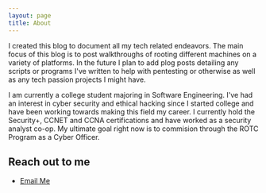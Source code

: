 ```yaml
---
layout: page
title: About
---
```


<!-- Give breif explanation of blog here;
-What you're studying for
-future plans -->
<!-- I created this blog to document all my tech related endeavors. Currently I'm mostly focused on studying for the OSCP which I hope to pass by 2021 (literally have the exam scheduled for January 2nd), and to that end will be posting write ups for HTB and other machines related to the exam. In the future I hope to expand this blog to other projects I'm interested in as well. -->
I created this blog to document all my tech related endeavors. The main focus of this blog is to post walkthroughs of rooting different machines on a variety of platforms. In the future I plan to add plog posts detailing any scripts or programs I've written to help with pentesting or otherwise as well as any tech passion projects I might have. 

<!-- Who you are;
-Qualifications
-Experiences -->
I am currently a college student majoring in Software Engineering. I've had an interest in cyber security and ethical hacking since I started college and have been working towards making this field my career. I currently hold the Security+, CCNET and CCNA certifications and have worked as a security analyst co-op. My ultimate goal right now is to commision through the ROTC Program as a Cyber Officer. 

<!-- Links to social media and other sites; -->
## Reach out to me

* [Email Me](mailto:lukej2680x@gmail.com)

